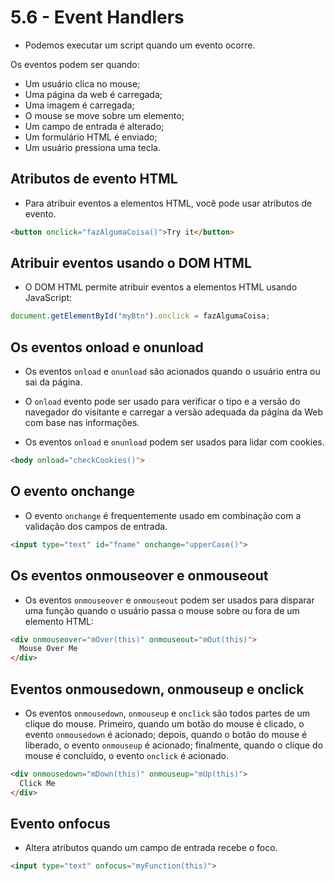 # 5.6 - Event Handlers

- Podemos executar um script quando um evento ocorre.

Os eventos podem ser quando:

- Um usuário clica no mouse;
- Uma página da web é carregada;
- Uma imagem é carregada;
- O mouse se move sobre um elemento;
- Um campo de entrada é alterado;
- Um formulário HTML é enviado;
- Um usuário pressiona uma tecla.

## Atributos de evento HTML

- Para atribuir eventos a elementos HTML, você pode usar atributos de evento.

```html
<button onclick="fazAlgumaCoisa()">Try it</button>
```

## Atribuir eventos usando o DOM HTML

- O DOM HTML permite atribuir eventos a elementos HTML usando JavaScript:

```javascript
document.getElementById("myBtn").onclick = fazAlgumaCoisa;
```

## Os eventos onload e onunload

- Os eventos `onload` e `onunload` são acionados quando o usuário entra ou sai da página.

- O `onload` evento pode ser usado para verificar o tipo e a versão do navegador do visitante e carregar a versão adequada da página da Web com base nas informações.

- Os eventos `onload` e `onunload` podem ser usados ​​para lidar com cookies.

```html
<body onload="checkCookies()">
```

## O evento onchange

- O evento `onchange` é frequentemente usado em combinação com a validação dos campos de entrada.

```html
<input type="text" id="fname" onchange="upperCase()">
```

## Os eventos onmouseover e onmouseout

- Os eventos `onmouseover` e `onmouseout` podem ser usados ​​para disparar uma função quando o usuário passa o mouse sobre ou fora de um elemento HTML:

```html
<div onmouseover="mOver(this)" onmouseout="mOut(this)">
  Mouse Over Me
</div>
```

## Eventos onmousedown, onmouseup e onclick

- Os eventos `onmousedown`, `onmouseup` e `onclick` são todos partes de um clique do mouse. Primeiro, quando um botão do mouse é clicado, o evento `onmousedown` é acionado; depois, quando o botão do mouse é liberado, o evento `onmouseup` é acionado; finalmente, quando o clique do mouse é concluído, o evento `onclick` é acionado.

```html
<div onmousedown="mDown(this)" onmouseup="mUp(this)">
  Click Me
</div>
```

## Evento onfocus

- Altera atributos quando um campo de entrada recebe o foco.

```html
<input type="text" onfocus="myFunction(this)">
```
